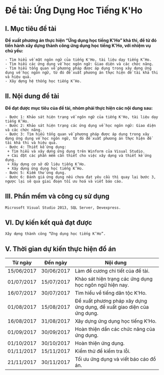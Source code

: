 # Đề tài: Ứng Dụng Hoc Tiếng K'Ho

## I. Mục tiêu đề tài
**Đề xuất phương án thực hiện “Ứng dụng học tiếng K'Ho” khả thi, để từ đó tiến hành xây dựng thành công ứng dụng học tiếng K'Ho, với nhiệm vụ chủ yếu:**
```
- Tìm hiểu về mặt ngôn ngữ của tiếng K'Ho, tài liệu dạy tiếng K’Ho.
- Tìm hiểu các ứng dụng về học ngôn ngữ: Giao diện và các chức năng.
- Tìm hiểu tổng quan về phương pháp được áp dụng trong xây dựng ứng dụng về học ngôn ngữ, từ đó đề xuất phương án thực hiện đề tài khả thi và hiệu quả.
- Xây dựng hệ thống học tiếng K’Ho.
```
## II. Nội dung đề tài
**Để đạt được mục tiêu của đề tài, nhóm phải thực hiện các nội dung sau:**
```
- Bước 1: Khảo sát hiện trạng về ngôn ngữ của tiếng K'Ho, tài liệu dạy tiếng K’Ho.
- Bước 2: Khảo sát hiện trạng các ứng dụng về học ngôn ngữ: Giao diện và các chức năng.
- Bước 3: Tìm hiểu tổng quan về phương pháp được áp dụng trong xây dựng ứng dụng về học ngôn ngữ, từ đó đề xuất phương án thực hiện đề tài khả thi và hiệu quả.
- Bước 4: Thiết kế ứng dụng:
 + Tìm hiểu và xây dựng ứng dụng trên Winform của Visual Studio.
 + Cài đặt các phần mềm cần thiết cho việc xây dựng và thiết kế ứng dụng.
 + Xây dựng cơ sở dữ liệu tiếng K’Ho.
 + Xây dựng ứng dụng học tiếng K’Ho.
- Bước 5: Kiểm thử ứng dụng.
- Bước 6: Đánh giá ứng dụng nếu chưa đạt yêu cầu thì quay lại bước 3, ngược lại sẽ qua giai đoạn tối ưu hoá và viết báo cáo.
```
## III. Phần mềm và công cụ sử dụng
```
Microsoft Visual Studio 2013, SQL Server, Devexpress.
```
## VI. Dự kiến kết quả đạt được
```
Xây dựng thành công “Ứng dụng học tiếng K’Ho”.
```
## V. Thời gian dự kiến thực hiện đồ án
| Từ ngày	| Đến ngày	| Nội dung |
|--------|--------|-------------------------------------------------------------------|
| 15/06/2017 |	30/06/2017	| Làm đề cương chi tiết của đề tài.	|
| 01/07/2017	| 15/07/2017	| Khảo sát hiện trạng các ứng dụng học ngôn ngữ hiện nay.	|
| 16/07/2017	| 30/07/2017	| Tìm hiểu về tiếng dân tộc K’Ho.	|
| 01/08/2017	| 15/08/2017	| Đề xuất phương pháp xây dựng ứng dụng, đề xuất giao diện của ứng dụng.	|
| 16/08/2017	| 31/08/2017	| Xây dựng ứng dụng học tiếng K’Ho.	|
| 01/09/2017	| 30/09/2017	| Hoàn thiện dần các chức năng của ứng dụng.	|
| 01/10/2017	| 30/10/2017	| Hoàn thiện ứng dụng.	|
| 01/11/2017	| 15/11/2017	| Kiểm thử để kiểm tra lỗi.	|
| 21/11/2017	| 30/11/2017	| Tối ưu ứng dụng và viết báo cáo đồ án. |
